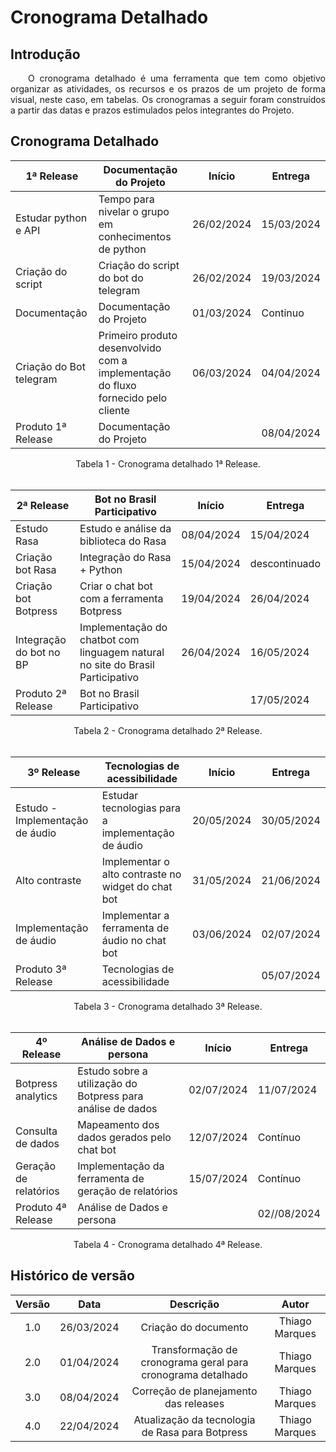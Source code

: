 # Cronograma Detalhado

## Introdução

<p align="justify">&emsp;&emsp;O cronograma detalhado é uma ferramenta que tem como objetivo organizar as atividades, os recursos e os prazos de um projeto de forma visual, neste caso, em tabelas. Os cronogramas a seguir foram construídos a partir das datas e prazos estimulados pelos integrantes do Projeto.</p>

## Cronograma Detalhado

| 1ª Release               | Documentação do Projeto                                       | Início      | Entrega      |
|--------------------------|---------------------------------------------------------------|-------------|--------------|
| Estudar python e API     | Tempo para nivelar o grupo em conhecimentos de python         | 26/02/2024  | 15/03/2024   |
| Criação do script        | Criação do script do bot do telegram                          | 26/02/2024  | 19/03/2024   |
| Documentação             | Documentação do Projeto                                       | 01/03/2024  | Continuo     |
| Criação do Bot telegram  | Primeiro produto desenvolvido com a implementação do fluxo fornecido pelo cliente | 06/03/2024  | 04/04/2024   |
| Produto 1ª Release       | Documentação do Projeto                                       |             | 08/04/2024   |

<figcaption align="center">Tabela 1 - Cronograma detalhado 1ª Release.</figcaption>  
<br/>

| 2ª Release               | Bot no Brasil Participativo                                   | Início      | Entrega      |
|--------------------------|---------------------------------------------------------------|-------------|--------------|
| Estudo Rasa              | Estudo e análise da biblioteca do Rasa                        | 08/04/2024  |  15/04/2024  |
| Criação bot Rasa         | Integração do Rasa + Python                                   | 15/04/2024  |descontinuado |
| Criação bot Botpress     | Criar o chat bot com a ferramenta Botpress                    | 19/04/2024  |  26/04/2024  |
| Integração do bot no BP  | Implementação do chatbot com linguagem natural no site do Brasil Participativo| 26/04/2024 | 16/05/2024 |
| Produto 2ª Release       | Bot no Brasil Participativo                                   |             | 17/05/2024   |

<figcaption align="center">Tabela 2 - Cronograma detalhado 2ª Release.</figcaption>
<br/>

| 3º Release               | Tecnologias de acessibilidade                                 | Início      | Entrega      |
|--------------------------|---------------------------------------------------------------|-------------|--------------|
| Estudo - Implementação de áudio   | Estudar tecnologias para a implementação de áudio    | 20/05/2024  |  30/05/2024  |
| Alto contraste           | Implementar o alto contraste no widget do chat bot            | 31/05/2024  |  21/06/2024  |
| Implementação de áudio   | Implementar a ferramenta de áudio no chat bot                 | 03/06/2024  |  02/07/2024  |
| Produto 3ª Release       | Tecnologias de acessibilidade                                 |             |  05/07/2024  |

<figcaption align="center">Tabela 3 - Cronograma detalhado 3ª Release.</figcaption>
<br/>

| 4º Release               | Análise de Dados e persona                                    | Início      | Entrega      |
|--------------------------|---------------------------------------------------------------|-------------|--------------|
| Botpress analytics       | Estudo sobre a utilização do Botpress para análise de dados   | 02/07/2024  |  11/07/2024  |
| Consulta de dados        | Mapeamento dos dados gerados pelo chat bot                    | 12/07/2024  |   Contínuo   |
| Geração de relatórios    | Implementação da ferramenta de geração de relatórios          | 15/07/2024  |   Contínuo   |
| Produto 4ª Release       | Análise de Dados e persona                                    |             | 02//08/2024  |

<figcaption align="center">Tabela 4 - Cronograma detalhado 4ª Release.</figcaption>


## Histórico de versão

| Versão |    Data    |                       Descrição                             |      Autor       |
| :----: | :--------: | :---------------------------------------------------------: | :--------------: |
|  1.0   | 26/03/2024 |           Criação do documento                              |  Thiago Marques  |
|  2.0   | 01/04/2024 |Transformação de cronograma geral para cronograma detalhado  |  Thiago Marques  |
|  3.0   | 08/04/2024 |         Correção de planejamento das releases               |  Thiago Marques  |
|  4.0   | 22/04/2024 |      Atualização da tecnologia de Rasa para Botpress        |  Thiago Marques  |